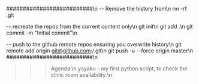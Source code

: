 ##########################\n
-- Remove the history from\n 
rm -rf .git

-- recreate the repos from the current content only\n
git init\n
git add .\n
git commit -m "Initial commit"\n

-- push to the github remote repos ensuring you overwrite history\n
git remote add origin git@github.com:<YOUR ACCOUNT>/<YOUR REPOS>.git\n
git push -u --force origin master\n
##########################\n


>>> Agenda:\n
>>> yoyaku - my first python script, to check the clinic room availability.\n 
